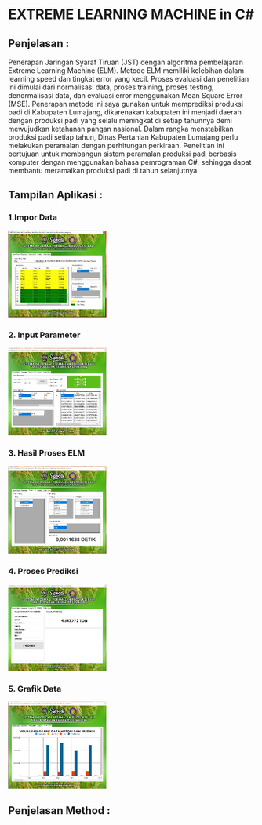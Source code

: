 # EXTREME LEARNING MACHINE in C#

## Penjelasan :
Penerapan Jaringan Syaraf Tiruan (JST) dengan algoritma pembelajaran Extreme Learning Machine (ELM). Metode ELM memiliki kelebihan dalam learning speed dan tingkat error yang kecil. Proses evaluasi dan penelitian ini dimulai dari normalisasi data, proses training, proses testing, denormalisasi data, dan evaluasi error menggunakan Mean Square Error (MSE). Penerapan metode ini saya gunakan untuk memprediksi produksi padi di Kabupaten Lumajang, dikarenakan kabupaten ini menjadi daerah dengan produksi padi yang selalu meningkat di setiap tahunnya demi mewujudkan ketahanan pangan nasional. Dalam rangka menstabilkan produksi padi setiap tahun, Dinas Pertanian Kabupaten Lumajang perlu melakukan peramalan dengan perhitungan perkiraan. Penelitian ini bertujuan untuk membangun sistem peramalan produksi padi berbasis komputer dengan menggunakan bahasa pemrograman C#, sehingga dapat membantu meramalkan produksi padi di tahun selanjutnya.

## Tampilan Aplikasi :
### 1.Impor Data
<img src="Impor.JPG" width="200">

### 2. Input Parameter
<img src="Parameter.JPG" width="200">

### 3. Hasil Proses ELM
<img src="Proses.JPG" width="200">

### 4. Proses Prediksi
<img src="Prediksi.JPG" width="200">

### 5. Grafik Data
<img src="Grafik.JPG" width="200">

## Penjelasan Method :
